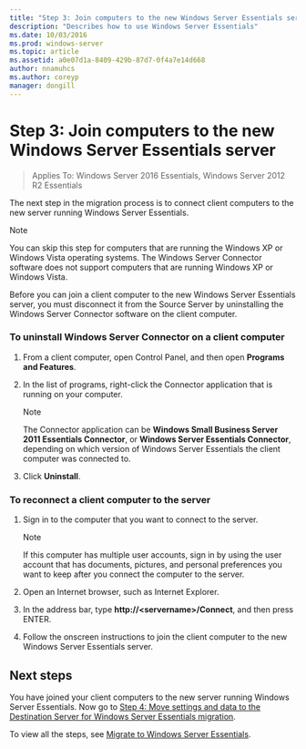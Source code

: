 ```yaml
---
title: "Step 3: Join computers to the new Windows Server Essentials server"
description: "Describes how to use Windows Server Essentials"
ms.date: 10/03/2016
ms.prod: windows-server
ms.topic: article
ms.assetid: a0e07d1a-8409-429b-87d7-0f4a7e14d668
author: nnamuhcs
ms.author: coreyp
manager: dongill
---
```


# Step 3: Join computers to the new Windows Server Essentials server

>Applies To: Windows Server 2016 Essentials, Windows Server 2012 R2 Essentials

The next step in the migration process is to connect client computers to the new server running  Windows Server Essentials.  
  
> [!NOTE]
>  You can skip this step for computers that are running the Windows XP or Windows Vista operating systems. The Windows Server Connector software does not support computers that are running Windows XP or Windows Vista.  
  
 Before you can join a client computer to the new  Windows Server Essentials server, you must disconnect it from the Source Server by uninstalling the Windows Server Connector software on the client computer.  
  
### To uninstall Windows Server Connector on a client computer  
  
1.  From a client computer, open Control Panel, and then open **Programs and Features**.  
  
2.  In the list of programs, right-click the Connector application that is running on your computer.  
  
    > [!NOTE]
    >  The Connector application can be **Windows Small Business Server 2011 Essentials Connector**, or **Windows Server Essentials Connector**, depending on which version of Windows Server Essentials the client computer was connected to.  
  
3.  Click **Uninstall**.  
  
### To reconnect a client computer to the server  
  
1.  Sign in to the computer that you want to connect to the server.  
  
    > [!NOTE]
    >  If this computer has multiple user accounts, sign in by using the user account that has documents, pictures, and personal preferences you want to keep after you connect the computer to the server.  
  
2.  Open an Internet browser, such as Internet Explorer.  
  
3.  In the address bar, type **http://<servername\>/Connect**, and then press ENTER.  
  
4.  Follow the onscreen instructions to join the client computer to the new  Windows Server Essentials server.  
  
## Next steps  
 You have joined your client computers to the new server running  Windows Server Essentials. Now go to [Step 4: Move settings and data to the Destination Server for Windows Server Essentials migration](Step-4--Move-settings-and-data-to-the-Destination-Server-for-Windows-Server-Essentials-migration.md).  
  

To view all the steps, see [Migrate to Windows Server Essentials](Migrate-from-Previous-Versions-to-Windows-Server-Essentials-or-Windows-Server-Essentials-Experience.md).

